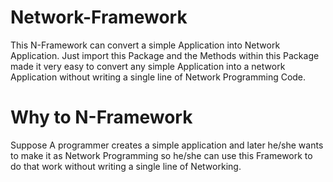 # Network-Framework

This N-Framework can convert a simple Application into Network Application.
Just import this Package and the Methods within this Package made it very easy to convert any simple Application into a network Application without writing a single line of Network Programming Code.

# Why to N-Framework

Suppose A programmer creates a simple application and later he/she wants to make it as Network Programming so he/she can use this Framework to do that work without writing a single line of Networking.

